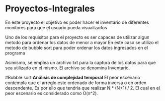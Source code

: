 # Proyectos-Integrales
En este proyecto el objetivo es poder hacer el inventario de diferentes monitores para que el usuario pueda visualizarlos

Uno de los requisitos para el proyecto es ser capaces de utilizar algun metodo para ordenar los datos de menor a mayor
En este caso se utilizo el metodo de bubble sort para poder ordenar los datos ingresados en el programa

Asimismo, se emplea un archivo txt para la captura de los datos para que sea utilizado en el mismo. El archivo se denomina Inventario. 

#Bubble sort
**Análisis de complejidad temporal**
El peor escenario contempla que el arreglo este ordenado de forma inversa o en orden descendente. Es por ello que tendría que realizar N * (N+1) / 2. El cual en el peor escenario es considerado como O(n^2). 
